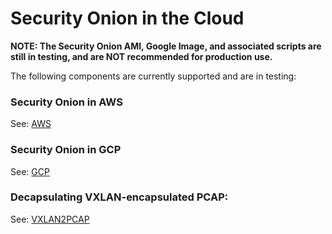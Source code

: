 # Security Onion in the Cloud
**NOTE: The Security Onion AMI, Google Image, and associated scripts are still in testing, and are NOT recommended for production use.**

The following components are currently supported and are in testing:

### Security Onion in AWS
See: [AWS](https://github.com/Security-Onion-Solutions/securityonion-cloud/tree/master/terraform/aws)

### Security Onion in GCP
See: [GCP](https://github.com/Security-Onion-Solutions/securityonion-cloud/tree/master/terraform/gcp)

### Decapsulating VXLAN-encapsulated PCAP:
See: [VXLAN2PCAP](https://github.com/Security-Onion-Solutions/securityonion-cloud/tree/master/vxlan2pcap)

